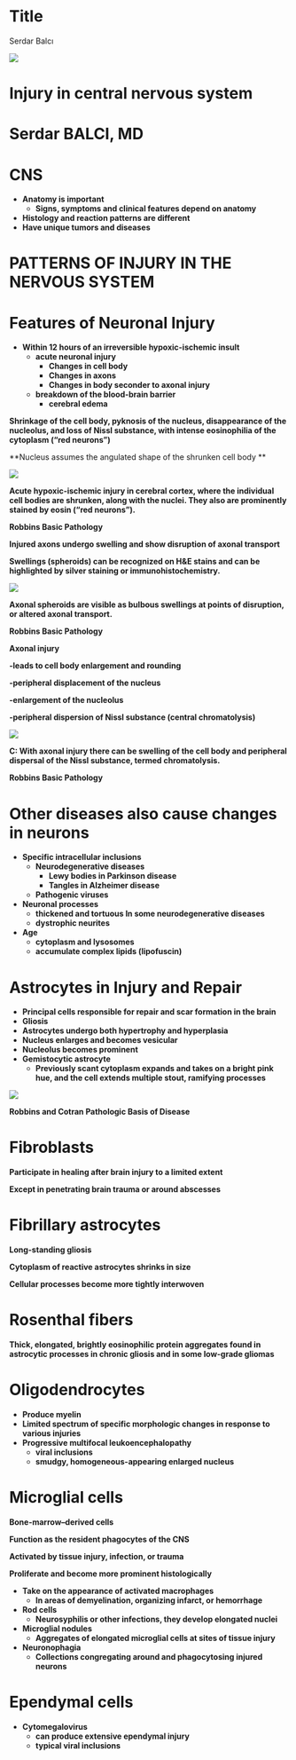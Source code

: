 # Title
Serdar Balcı

![](img%5CInjury-in-central-nervous-system0.jpg)

# Injury in central nervous system

# Serdar BALCI, MD

# CNS

- **Anatomy is important**
  - **Signs, symptoms and clinical features depend on anatomy**
- **Histology and reaction patterns are different**
- **Have unique tumors and diseases**

# PATTERNS OF INJURY IN THE NERVOUS SYSTEM

# Features of Neuronal Injury

- **Within 12 hours of an irreversible hypoxic-ischemic insult**
  - **acute neuronal injury**
    - **Changes in cell body**
    - **Changes in axons**
    - **Changes in body seconder to axonal injury**
  - **breakdown of the blood-brain barrier**
    - **cerebral edema**

**Shrinkage of the cell body, pyknosis of the nucleus, disappearance of
the nucleolus, and loss of Nissl substance, with intense eosinophilia of
the cytoplasm (“red neurons”)**

**Nucleus assumes the angulated shape of the shrunken cell body **

![](img%5CInjury-in-central-nervous-system1.png)

**Acute hypoxic-ischemic injury in cerebral cortex, where the individual
cell bodies are shrunken, along with the nuclei. They also are
prominently stained by eosin (“red neurons”).**

**Robbins Basic Pathology**

**Injured axons undergo swelling and show disruption of axonal
transport**

**Swellings (spheroids) can be recognized on H&E stains and can be
highlighted by silver staining or immunohistochemistry.**

![](img%5CInjury-in-central-nervous-system2.png)

**Axonal spheroids are visible as bulbous swellings at points of
disruption, or altered axonal transport.**

**Robbins Basic Pathology**

**Axonal injury**

**-leads to cell body enlargement and rounding**

**-peripheral displacement of the nucleus**

**-enlargement of the nucleolus**

**-peripheral dispersion of Nissl substance (central chromatolysis)**

![](img%5CInjury-in-central-nervous-system3.png)

**C: With axonal injury there can be swelling of the cell body and
peripheral dispersal of the Nissl substance, termed chromatolysis.**

**Robbins Basic Pathology**

# Other diseases also cause changes in neurons

- **Specific intracellular inclusions**
  - **Neurodegenerative diseases**
    - **Lewy bodies in Parkinson disease**
    - **Tangles in Alzheimer disease**
  - **Pathogenic viruses**
- **Neuronal processes**
  - **thickened and tortuous In some neurodegenerative diseases**
  - **dystrophic neurites**
- **Age**
  - **cytoplasm and lysosomes**
  - **accumulate complex lipids (lipofuscin)**

# Astrocytes in Injury and Repair

- **Principal cells responsible for repair and scar formation in the
  brain**
- **Gliosis**
- **Astrocytes undergo both hypertrophy and hyperplasia**
- **Nucleus enlarges and becomes vesicular**
- **Nucleolus becomes prominent**
- **Gemistocytic astrocyte**
  - **Previously scant cytoplasm expands and takes on a bright pink hue,
    and the cell extends multiple stout, ramifying processes**

![](img%5CInjury-in-central-nervous-system4.png)

**Robbins and Cotran Pathologic Basis of Disease**

# Fibroblasts

**Participate in healing after brain injury to a limited extent**

**Except in penetrating brain trauma or around abscesses**

# Fibrillary astrocytes

**Long-standing gliosis**

**Cytoplasm of reactive astrocytes shrinks in size**

**Cellular processes become more tightly interwoven**

# Rosenthal fibers

**Thick, elongated, brightly eosinophilic protein aggregates found in
astrocytic processes in chronic gliosis and in some low-grade gliomas**

# Oligodendrocytes

- **Produce myelin**
- **Limited spectrum of specific morphologic changes in response to
  various injuries**
- **Progressive multifocal leukoencephalopathy**
  - **viral inclusions**
  - **smudgy, homogeneous-appearing enlarged nucleus**

# Microglial cells

**Bone-marrow–derived cells**

**Function as the resident phagocytes of the CNS**

**Activated by tissue injury, infection, or trauma**

**Proliferate and become more prominent histologically**

- **Take on the appearance of activated macrophages**
  - **In areas of demyelination, organizing infarct, or hemorrhage**
- **Rod cells**
  - **Neurosyphilis or other infections, they develop elongated nuclei**
- **Microglial nodules**
  - **Aggregates of elongated microglial cells at sites of tissue
    injury**
- **Neuronophagia**
  - **Collections congregating around and phagocytosing injured
    neurons**

# Ependymal cells

- **Cytomegalovirus**
  - **can produce extensive ependymal injury**
  - **typical viral inclusions**

